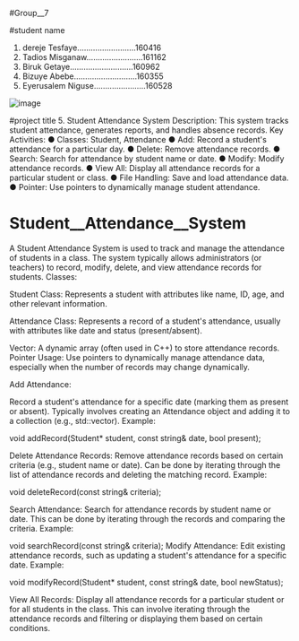
#Group__7


#student name


1. dereje Tesfaye..........................160416
2. Tadios Misganaw.........................161162
3. Biruk Getaye............................160962
4. Bizuye Abebe............................160355
5. Eyerusalem Niguse.......................160528


![image](https://github.com/user-attachments/assets/c00dfce5-ae09-4ca4-a0a1-37db4a398ef6)


#project title
5. Student Attendance System
Description:
This system tracks student attendance, generates reports, and handles absence records.
Key Activities:
● Classes: Student, Attendance
● Add: Record a student's attendance for a particular day.
● Delete: Remove attendance records.
● Search: Search for attendance by student name or date.
● Modify: Modify attendance records.
● View All: Display all attendance records for a particular student or class.
● File Handling: Save and load attendance data.
● Pointer: Use pointers to dynamically manage student attendance.


# Student__Attendance__System


 A Student Attendance System is used to track and manage the attendance of students in a class.
The system typically allows administrators (or teachers) to record, modify, delete, and 
view attendance records for students.
Classes:

Student Class:
Represents a student with attributes like name, ID, age, and other relevant information.

Attendance Class: Represents a record of a student's attendance, 
usually with attributes like date and status (present/absent).

Vector:
A dynamic array (often used in C++) to store attendance records.
Pointer Usage:
Use pointers to dynamically manage attendance data,
especially when the number of records may change dynamically.

Add Attendance:

Record a student's attendance for a specific date (marking them as present or absent).
Typically involves creating an Attendance object and adding it to a collection (e.g., std::vector).
Example:

void addRecord(Student* student, const string& date, bool present);

Delete Attendance Records:
Remove attendance records based on certain criteria (e.g., student name or date).
Can be done by iterating through the list of attendance records and deleting 
the matching record.
Example:

void deleteRecord(const string& criteria);


Search Attendance:
Search for attendance records by student name or date.
This can be done by iterating through the records and 
comparing the criteria.
Example:

void searchRecord(const string& criteria);
Modify Attendance:
Edit existing attendance records, such as updating a student's
attendance for a specific date.
Example:

void modifyRecord(Student* student, const string& date, bool newStatus);

View All Records:
Display all attendance records for a particular student or for all students in the class.
This can involve iterating through the attendance records and filtering or
displaying them based on certain conditions.
